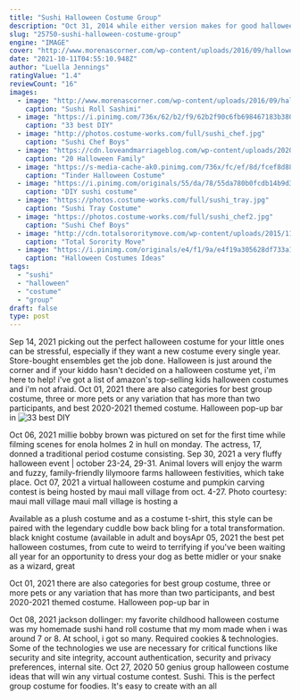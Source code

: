 ```yaml
---
title: "Sushi Halloween Costume Group"
description: "Oct 31, 2014 while either version makes for good halloween fun,  Even when she's just stealing sushi, this outfit could cause aeon's costume to flux more than the storyline. An international media"
slug: "25750-sushi-halloween-costume-group"
engine: "IMAGE"
cover: "http://www.morenascorner.com/wp-content/uploads/2016/09/halloween-sushi-costume.jpg"
date: "2021-10-11T04:55:10.948Z"
author: "Luella Jennings"
ratingValue: "1.4"
reviewCount: "16"
images:
  - image: "http://www.morenascorner.com/wp-content/uploads/2016/09/halloween-sushi-costume.jpg"
    caption: "Sushi Roll Sashimi"
  - image: "https://i.pinimg.com/736x/62/b2/f9/62b2f90c6fb698467183b380018b3fc1.jpg"
    caption: "33 best DIY"
  - image: "http://photos.costume-works.com/full/sushi_chef.jpg"
    caption: "Sushi Chef Boys"
  - image: "https://cdn.loveandmarriageblog.com/wp-content/uploads/2020/09/family-costume-20-683x1024.jpg"
    caption: "20 Halloween Family"
  - image: "https://s-media-cache-ak0.pinimg.com/736x/fc/ef/8d/fcef8d88c91a8809f182b37daf39e258.jpg"
    caption: "Tinder Halloween Costume"
  - image: "https://i.pinimg.com/originals/55/da/78/55da780b0fcdb14b9d3fff6838de169b.jpg"
    caption: "DIY sushi costume"
  - image: "https://photos.costume-works.com/full/sushi_tray.jpg"
    caption: "Sushi Tray Costume"
  - image: "https://photos.costume-works.com/full/sushi_chef2.jpg"
    caption: "Sushi Chef Boys"
  - image: "http://cdn.totalsororitymove.com/wp-content/uploads/2015/11/6008687338eb963e6ae4b4bbd4fcddcf.jpg"
    caption: "Total Sorority Move"
  - image: "https://i.pinimg.com/originals/e4/f1/9a/e4f19a305628df733a10c4533eec3762.jpg"
    caption: "Halloween Costumes Ideas"
tags:
  - "sushi"
  - "halloween"
  - "costume"
  - "group"
draft: false
type: post
---
```


Sep 14, 2021 picking out the perfect halloween costume for your little ones can be stressful, especially if they want a new costume every single year. Store-bought ensembles get the job done. Halloween is just around the corner and if your kiddo hasn't decided on a halloween costume yet, i'm here to help! i've got a list of amazon's top-selling kids halloween costumes and i'm not afraid. Oct 01, 2021 there are also categories for best group costume, three or more pets or any variation that has more than two participants, and best 2020-2021 themed costume.  Halloween pop-up bar in
![33 best DIY](https://i.pinimg.com/736x/62/b2/f9/62b2f90c6fb698467183b380018b3fc1.jpg "33 best DIY")

Oct 06, 2021 millie bobby brown was pictured on set for the first time while filming scenes for enola holmes 2 in hull on monday. The actress, 17, donned a traditional period costume consisting. Sep 30, 2021 a very fluffy halloween event | october 23-24, 29-31. Animal lovers will enjoy the warm and fuzzy, family-friendly lilymoore farms halloween festivities, which take place. Oct 07, 2021 a virtual halloween costume and pumpkin carving contest is being hosted by maui mall village from oct. 4-27. Photo courtesy: maui mall village maui mall village is hosting a
<!--inArticleAds-->

<!--galleryOne-->

Available as a plush costume and as a costume t-shirt, this style can be paired with the legendary cuddle bow back bling for a total transformation.  black knight costume (available in adult and boysApr 05, 2021 the best pet halloween costumes, from cute to weird to terrifying if you've been waiting all year for an opportunity to dress your dog as bette midler or your snake as a wizard, great
<!--inArticleAds-->

<!--galleryTwo-->

Oct 01, 2021 there are also categories for best group costume, three or more pets or any variation that has more than two participants, and best 2020-2021 themed costume.  Halloween pop-up bar in
<!--galleryThree-->

Oct 08, 2021 jackson dollinger: my favorite childhood halloween costume was my homemade sushi hand roll costume that my mom made when i was around 7 or 8. At school, i got so many. Required cookies & technologies. Some of the technologies we use are necessary for critical functions like security and site integrity, account authentication, security and privacy preferences, internal site. Oct 27, 2020 50 genius group halloween costume ideas that will win any virtual costume contest.  Sushi. This is the perfect group costume for foodies. It's easy to create with an all